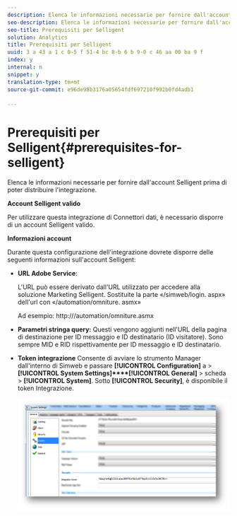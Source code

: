 ```yaml
---
description: Elenca le informazioni necessarie per fornire dall'account Selligent prima di poter distribuire l'integrazione.
seo-description: Elenca le informazioni necessarie per fornire dall'account Selligent prima di poter distribuire l'integrazione.
seo-title: Prerequisiti per Selligent
solution: Analytics
title: Prerequisiti per Selligent
uuid: 3 a 43 a 1 c 0-5 f 51-4 bc 8-b 6 b 9-0 c 46 aa 00 ba 9 f
index: y
internal: n
snippet: y
translation-type: tm+mt
source-git-commit: e96de98b3176a05654fdf697210f992b0fd4adb1

---
```



# Prerequisiti per Selligent{#prerequisites-for-selligent}

Elenca le informazioni necessarie per fornire dall'account Selligent prima di poter distribuire l'integrazione.

**Account Selligent valido**

Per utilizzare questa integrazione di Connettori dati, è necessario disporre di un account Selligent valido.

**Informazioni account**

Durante questa configurazione dell'integrazione dovrete disporre delle seguenti informazioni sull'account Selligent:

* **URL Adobe Service**:

   L'URL può essere derivato dall'URL utilizzato per accedere alla soluzione Marketing Selligent. Sostituite la parte «/simweb/login. aspx» dell'url con «/automation/omniture. asmx»

   Ad esempio: http://<client-specific install url>/automation/omniture.asmx

* **Parametri stringa query:** Questi vengono aggiunti nell'URL della pagina di destinazione per ID messaggio e ID destinatario (ID visitatore). Sono sempre MID e RID rispettivamente per ID messaggio e ID destinatario.

* **Token integrazione** Consente di avviare lo strumento Manager dall'interno di Simweb e passare **[!UICONTROL Configuration]** a &gt; **[!UICONTROL System Settings]****[!UICONTROL General]** &gt; scheda &gt; **[!UICONTROL System]**. Sotto **[!UICONTROL Security]**, è disponibile il token Integrazione.

   ![](assets/selligent-integration_token.png)

